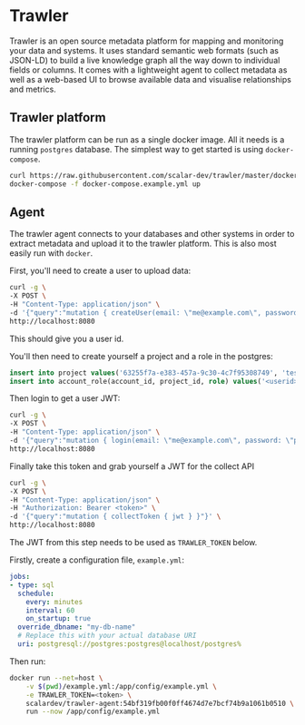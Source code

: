 # Trawler

Trawler is an open source metadata platform for mapping and monitoring your data
and systems. It uses standard semantic web formats (such as
JSON-LD) to build a live knowledge graph all the way down to individual fields
or columns. It comes with a lightweight agent to collect metadata as well as a
web-based UI to browse available data and visualise relationships and metrics.

## Trawler platform
The trawler platform can be run as a single docker image. All it needs is a
running `postgres` database. The simplest way to get started is using
`docker-compose`.

```bash
curl https://raw.githubusercontent.com/scalar-dev/trawler/master/docker-compose.example.yml
docker-compose -f docker-compose.example.yml up
```

## Agent
The trawler agent connects to your databases and other systems in order to
extract metadata and upload it to the trawler platform. This is also most easily
run with `docker`.

First, you'll need to create a user to upload data:

```bash
curl -g \
-X POST \
-H "Content-Type: application/json" \
-d '{"query":"mutation { createUser(email: \"me@example.com\", password: \"password\") }"}' \
http://localhost:8080
```

This should give you a user id.

You'll then need to create yourself a project and a role in the postgres:

```sql
insert into project values('63255f7a-e383-457a-9c30-4c7f95308749', 'test')
insert into account_role(account_id, project_id, role) values('<userid>', '63255f7a-e383-457a-9c30-4c7f95308749', 'admin');
```

Then login to get a user JWT:

```bash
curl -g \
-X POST \
-H "Content-Type: application/json" \
-d '{"query":"mutation { login(email: \"me@example.com\", password: \"password\") { jwt } }"}' \
http://localhost:8080
```

Finally take this token and grab yourself a JWT for the collect API

```bash
curl -g \
-X POST \
-H "Content-Type: application/json" \
-H "Authorization: Bearer <token>" \
-d '{"query":"mutation { collectToken { jwt } }"}' \
http://localhost:8080
```

The JWT from this step needs to be used as `TRAWLER_TOKEN` below.

Firstly, create a configuration file, `example.yml`:

```yaml
jobs:
- type: sql
  schedule:
    every: minutes
    interval: 60
    on_startup: true
  override_dbname: "my-db-name"
  # Replace this with your actual database URI
  uri: postgresql://postgres:postgres@localhost/postgres%       
```

Then run:

```bash
docker run --net=host \
    -v $(pwd)/example.yml:/app/config/example.yml \
    -e TRAWLER_TOKEN=<token> \
    scalardev/trawler-agent:54bf319fb00f0ff4674d7e7bcf74b9a1061b0510 \
    run --now /app/config/example.yml 
```
